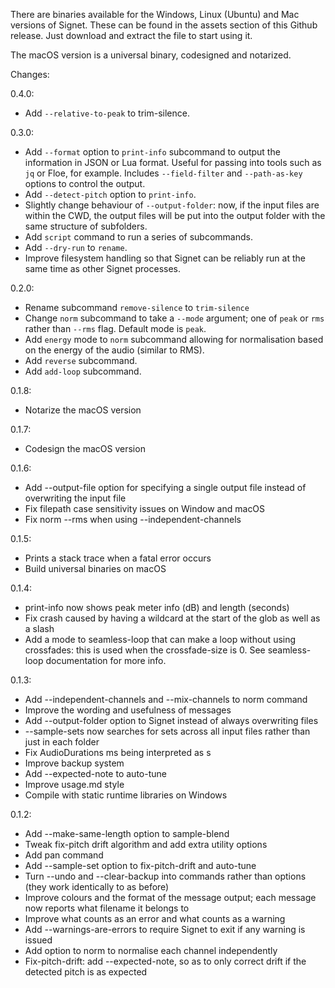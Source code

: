 There are binaries available for the Windows, Linux (Ubuntu) and Mac versions of Signet. These can be found in the assets section of this Github release. Just download and extract the file to start using it.

The macOS version is a universal binary, codesigned and notarized.

Changes:

0.4.0:
- Add `--relative-to-peak` to trim-silence.

0.3.0:
- Add `--format` option to `print-info` subcommand to output the information in JSON or Lua format. Useful for passing into tools such as `jq` or Floe, for example. Includes `--field-filter` and `--path-as-key` options to control the output.
- Add `--detect-pitch` option to `print-info`.
- Slightly change behaviour of `--output-folder`: now, if the input files are within the CWD, the output files will be put into the output folder with the same structure of subfolders.
- Add `script` command to run a series of subcommands.
- Add `--dry-run` to `rename`.
- Improve filesystem handling so that Signet can be reliably run at the same time as other Signet processes.

0.2.0:
- Rename subcommand `remove-silence` to `trim-silence`
- Change `norm` subcommand to take a `--mode` argument; one of `peak` or `rms` rather than `--rms` flag. Default mode is `peak`.
- Add `energy` mode to `norm` subcommand allowing for normalisation based on the energy of the audio (similar to RMS).
- Add `reverse` subcommand.
- Add `add-loop` subcommand.

0.1.8:
- Notarize the macOS version

0.1.7:
- Codesign the macOS version

0.1.6:
- Add --output-file option for specifying a single output file instead of overwriting the input file
- Fix filepath case sensitivity issues on Window and macOS
- Fix norm --rms when using --independent-channels

0.1.5:
- Prints a stack trace when a fatal error occurs
- Build universal binaries on macOS

0.1.4:
- print-info now shows peak meter info (dB) and length (seconds)
- Fix crash caused by having a wildcard at the start of the glob as well as a slash
- Add a mode to seamless-loop that can make a loop without using crossfades: this is used when the crossfade-size is 0. See seamless-loop documentation for more info.

0.1.3:
- Add --independent-channels and --mix-channels to norm command
- Improve the wording and usefulness of messages
- Add --output-folder option to Signet instead of always overwriting files
- --sample-sets now searches for sets across all input files rather than just in each folder
- Fix AudioDurations ms being interpreted as s
- Improve backup system
- Add --expected-note to auto-tune
- Improve usage.md style
- Compile with static runtime libraries on Windows

0.1.2:
- Add --make-same-length option to sample-blend
- Tweak fix-pitch drift algorithm and add extra utility options
- Add pan command
- Add --sample-set option to fix-pitch-drift and auto-tune
- Turn --undo and --clear-backup into commands rather than options (they work identically to as before)
- Improve colours and the format of the message output; each message now reports what filename it belongs to
- Improve what counts as an error and what counts as a warning
- Add --warnings-are-errors to require Signet to exit if any warning is issued
- Add option to norm to normalise each channel independently
- Fix-pitch-drift: add --expected-note, so as to only correct drift if the detected pitch is as expected
